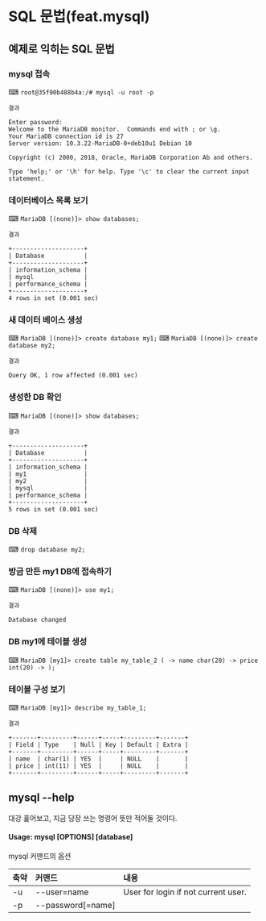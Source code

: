 # SQL 문법(feat.mysql)

## 예제로 익히는 SQL 문법

### **mysql 접속**
⌨ `root@35f90b488b4a:/# mysql -u root -p`

~~~
결과

Enter password:
Welcome to the MariaDB monitor.  Commands end with ; or \g.
Your MariaDB connection id is 27
Server version: 10.3.22-MariaDB-0+deb10u1 Debian 10

Copyright (c) 2000, 2018, Oracle, MariaDB Corporation Ab and others.

Type 'help;' or '\h' for help. Type '\c' to clear the current input statement.

~~~

### **데이터베이스 목록 보기**
⌨ `MariaDB [(none)]> show databases;`

~~~
결과

+--------------------+
| Database           |
+--------------------+
| information_schema |
| mysql              |
| performance_schema |
+--------------------+
4 rows in set (0.001 sec)
~~~

### **새 데이터 베이스 생성**
⌨ `MariaDB [(none)]> create database my1;`
⌨ `MariaDB [(none)]> create database my2;`

~~~
결과

Query OK, 1 row affected (0.001 sec)
~~~

### **생성한 DB 확인**
⌨ `MariaDB [(none)]> show databases;`
~~~
결과

+--------------------+
| Database           |
+--------------------+
| information_schema |
| my1                |
| my2                |
| mysql              |
| performance_schema |
+--------------------+
5 rows in set (0.001 sec)
~~~

### **DB 삭제**
⌨ `drop database my2;`

### **방금 만든 my1 DB에 접속하기**
⌨ `MariaDB [(none)]> use my1;`
~~~
결과

Database changed
~~~

### **DB my1에 테이블 생성**
⌨ `MariaDB [my1]> create table my_table_2 (
    -> name char(20)
    -> price int(20)
    -> );`

### **테이블 구성 보기**
⌨ `MariaDB [my1]> describe my_table_1;`
~~~
결과

+-------+---------+------+-----+---------+-------+
| Field | Type    | Null | Key | Default | Extra |
+-------+---------+------+-----+---------+-------+
| name  | char(1) | YES  |     | NULL    |       |
| price | int(11) | YES  |     | NULL    |       |
+-------+---------+------+-----+---------+-------+
~~~












## mysql --help
대강 훑어보고, 지금 당장 쓰는 명령어 뜻만 적어둘 것이다.

#### Usage: mysql [OPTIONS] [database]

mysql 커맨드의 옵션

|축약|커맨드|내용|
|:---|:---|:---|
| -u | --user=name  |   User for login if not current user.|
| -p | --password[=name] | |
